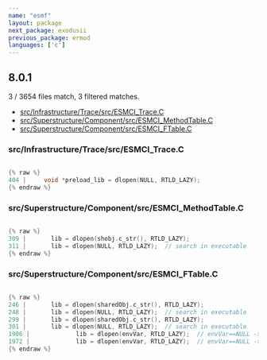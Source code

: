 ```yaml
---
name: "esmf"
layout: package
next_package: exodusii
previous_package: ermod
languages: ['c']
---
```

## 8.0.1
3 / 3654 files match, 3 filtered matches.

 - [src/Infrastructure/Trace/src/ESMCI_Trace.C](#srcinfrastructuretracesrcesmci_tracec)
 - [src/Superstructure/Component/src/ESMCI_MethodTable.C](#srcsuperstructurecomponentsrcesmci_methodtablec)
 - [src/Superstructure/Component/src/ESMCI_FTable.C](#srcsuperstructurecomponentsrcesmci_ftablec)

### src/Infrastructure/Trace/src/ESMCI_Trace.C

```c

{% raw %}
404 |     void *preload_lib = dlopen(NULL, RTLD_LAZY);
{% endraw %}

```
### src/Superstructure/Component/src/ESMCI_MethodTable.C

```c

{% raw %}
309 |       lib = dlopen(shobj.c_str(), RTLD_LAZY);
311 |       lib = dlopen(NULL, RTLD_LAZY);  // search in executable
{% endraw %}

```
### src/Superstructure/Component/src/ESMCI_FTable.C

```c

{% raw %}
246 |       lib = dlopen(sharedObj.c_str(), RTLD_LAZY);
248 |       lib = dlopen(NULL, RTLD_LAZY);  // search in executable
299 |       lib = dlopen(sharedObj.c_str(), RTLD_LAZY);
301 |       lib = dlopen(NULL, RTLD_LAZY);  // search in executable
1906 |             lib = dlopen(envVar, RTLD_LAZY);  // envVar==NULL -> look into exe
1972 |             lib = dlopen(envVar, RTLD_LAZY);  // envVar==NULL -> look into exe
{% endraw %}

```